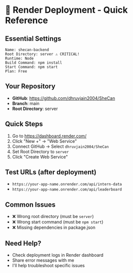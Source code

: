 # 🚀 Render Deployment - Quick Reference

## Essential Settings
```
Name: shecan-backend
Root Directory: server ⚠️ CRITICAL!
Runtime: Node
Build Command: npm install
Start Command: npm start
Plan: Free
```

## Your Repository
- **GitHub**: https://github.com/dhruvjain2004/SheCan
- **Branch**: main
- **Root Directory**: server

## Quick Steps
1. Go to https://dashboard.render.com/
2. Click "New +" → "Web Service"
3. Connect GitHub → Select `dhruvjain2004/SheCan`
4. Set Root Directory to `server`
5. Click "Create Web Service"

## Test URLs (after deployment)
- `https://your-app-name.onrender.com/api/intern-data`
- `https://your-app-name.onrender.com/api/leaderboard`

## Common Issues
- ❌ Wrong root directory (must be `server`)
- ❌ Wrong start command (must be `npm start`)
- ❌ Missing dependencies in package.json

## Need Help?
- Check deployment logs in Render dashboard
- Share error messages with me
- I'll help troubleshoot specific issues 